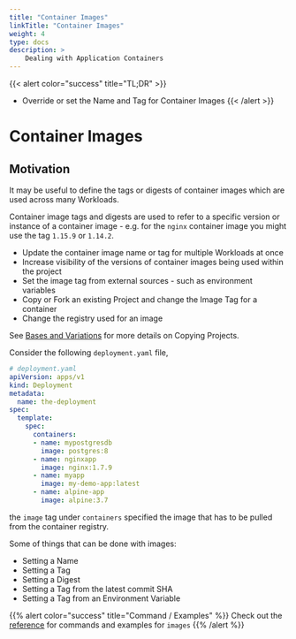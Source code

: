 ```yaml
---
title: "Container Images"
linkTitle: "Container Images"
weight: 4
type: docs
description: >
    Dealing with Application Containers
---
```



{{< alert color="success" title="TL;DR" >}}
- Override or set the Name and Tag for Container Images
{{< /alert >}}

# Container Images

## Motivation

It may be useful to define the tags or digests of container images which are used across many Workloads.

Container image tags and digests are used to refer to a specific version or instance of a container
image - e.g. for the `nginx` container image you might use the tag `1.15.9` or `1.14.2`.

- Update the container image name or tag for multiple Workloads at once
- Increase visibility of the versions of container images being used within
  the project
- Set the image tag from external sources - such as environment variables
- Copy or Fork an existing Project and change the Image Tag for a container
- Change the registry used for an image

See [Bases and Variations]() for more details on Copying Projects.

Consider the following `deployment.yaml` file,

```yaml
# deployment.yaml
apiVersion: apps/v1
kind: Deployment
metadata:
  name: the-deployment
spec:
  template:
    spec:
      containers:
      - name: mypostgresdb
        image: postgres:8
      - name: nginxapp
        image: nginx:1.7.9
      - name: myapp
        image: my-demo-app:latest
      - name: alpine-app
        image: alpine:3.7

```

the `image` tag under `containers` specified the image that has to be pulled from the container registry.


Some of things that can be done with images:
- Setting a Name
- Setting a Tag
- Setting a Digest
- Setting a Tag from the latest commit SHA
- Setting a Tag from an Environment Variable

{{% alert color="success" title="Command / Examples" %}}
Check out the [reference](/cli-experimental/references/kustomize/images/) for commands and examples for `images`
{{% /alert %}}